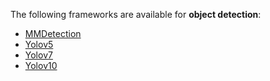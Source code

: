 The following frameworks are available for **object detection**:

* [MMDetection](mmdetection.md)
* [Yolov5](yolov5.md)
* [Yolov7](yolov7.md)
* [Yolov10](yolov10.md)
